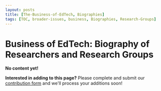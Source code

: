 ```yaml
---
layout: posts
title: [The-Business-of-EdTech, Biographies]
tags: [TOC, broader-issues, business, Biographies, Research-Groups]
---
```


# Business of EdTech: Biography of Researchers and Research Groups

__No content yet!__

__Interested in adding to this page?__ Please complete and submit our [contribution form](https://docs.google.com/forms/d/19Z8PwYZ-JQn_EIds5M3YfwgVGKJdTadeknPt770c8RU/viewform?usp=send_form) and we'll process your additions soon!